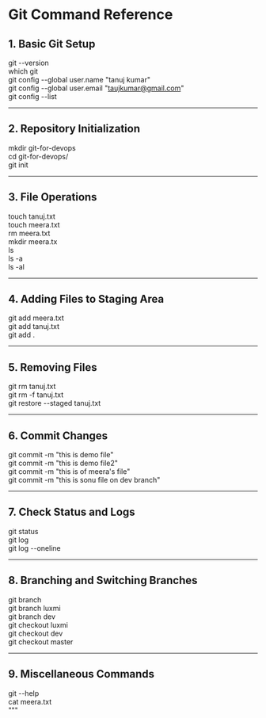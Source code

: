 # Git Command Reference

## 1. Basic Git Setup

git --version  
which git  
git config --global user.name "tanuj kumar"  
git config --global user.email "taujkumar@gmail.com"  
git config --list  

---

## 2. Repository Initialization

mkdir git-for-devops  
cd git-for-devops/  
git init  

---

## 3. File Operations

touch tanuj.txt  
touch meera.txt  
rm meera.txt  
mkdir meera.tx  
ls  
ls -a  
ls -al  

---

## 4. Adding Files to Staging Area

git add meera.txt  
git add tanuj.txt  
git add .  

---

## 5. Removing Files

git rm tanuj.txt  
git rm -f tanuj.txt  
git restore --staged tanuj.txt  

---

## 6. Commit Changes

git commit -m "this is demo file"  
git commit -m "this is demo file2"  
git commit -m "this is of meera's file"  
git commit -m "this is sonu file on dev branch"  

---

## 7. Check Status and Logs

git status  
git log  
git log --oneline  

---

## 8. Branching and Switching Branches

git branch  
git branch luxmi  
git branch dev  
git checkout luxmi  
git checkout dev  
git checkout master  

---

## 9. Miscellaneous Commands

git --help  
cat meera.txt  
"""


